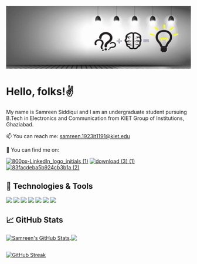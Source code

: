 ![](https://github.com/SAMREEN22/SAMREEN22/blob/main/newnew210-2103805_creative-linkedin-background-photo-inspirational-linkedin-ad-agency.jpg)

# Hello, folks!:v:

My name is Samreen Siddiqui and I am an undergraduate student pursuing B.Tech in Electronics and Communication from KIET Group of Institutions, Ghaziabad.

📫 You can reach me: samreen.1923it1191@kiet.edu

🔎 You can find me on:

[![800px-LinkedIn_logo_initials (1)](https://user-images.githubusercontent.com/65328605/159165550-65825e7e-5759-482e-b19c-25cd38a0acb4.png)](https://www.linkedin.com/in/samreensiddiqui03)    [![download (3) (1)](https://user-images.githubusercontent.com/65328605/159165547-573ba390-6d2e-4323-b794-98a900081172.jpg)](https://www.hackerrank.com/S_2206)    [![83facdeba5b924cb3b1a (2)](https://user-images.githubusercontent.com/65328605/159165371-eaa2e77e-dcbb-4ebc-b187-bc89fdb44d2b.png)](https://leetcode.com/Samm_22)

## 🔧 Technologies & Tools

![](https://img.shields.io/badge/Code-Java-informational?style=flat&logo=java&logoColor=white&color=2bbc8a)
![](https://img.shields.io/badge/Code-C-informational?style=flat&logo=C&logoColor=white&color=2bbc8a)
![](https://img.shields.io/badge/Code-Python-informational?style=flat&logo=python&logoColor=white&color=2bbc8a)
![](https://img.shields.io/badge/Code-HTML-informational?style=flat&logo=HTML&logoColor=white&color=2bbc8a)
![](https://img.shields.io/badge/Tools-MicrosoftOffice-informational?style=flat&logo=MicrosoftOffice&logoColor=white&color=2bbc8a)
![](https://img.shields.io/badge/Tools-MicrosoftExcel-informational?style=flat&logo=MicrosoftExcel&logoColor=white&color=2bbc8a)
![](https://img.shields.io/badge/Tools-VisualStudioCode-informational?style=flat&logo=VisualStudioCode&logoColor=white&color=2bbc8a)


## &#x1f4c8; GitHub Stats

<a href="https://github.com/SAMREEN22/SAMREEN22">
  <img align="center" src="https://github-readme-stats.vercel.app/api?username=SAMREEN22&show_icons=true&line_height=27&count_private=true&theme=highcontrast" alt="Samreen's GitHub Stats" />
</a>
<a href="https://github.com/SAMREEN22/SAMREEN22">
  <img align="center" src="https://github-readme-stats.vercel.app/api/top-langs/?username=SAMREEN22&show_icons=true&theme=highcontrast" />
</a>

##
[![GitHub Streak](https://github-readme-streak-stats.herokuapp.com/?user=SAMREEN22&theme=dark)](https://git.io/streak-stats)




<!--
**SAMREEN22/SAMREEN22** is a ✨ _special_ ✨ repository because its `README.md` (this file) appears on your GitHub profile.

Here are some ideas to get you started:

- 🔭 I’m currently working on ...
- 🌱 I’m currently learning ...
- 👯 I’m looking to collaborate on ...
- 🤔 I’m looking for help with ...
- 💬 Ask me about ...
- 📫 How to reach me: ...
- 😄 Pronouns: ...
- ⚡ Fun fact: ...
-->
